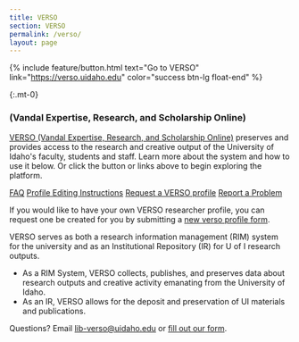 ```yaml
---
title: VERSO 
section: VERSO
permalink: /verso/
layout: page
---
```


{% include feature/button.html text="Go to VERSO" link="https://verso.uidaho.edu" color="success btn-lg float-end" %}

{:.mt-0}
### (Vandal Expertise, Research, and Scholarship Online)

[VERSO (Vandal Expertise, Research, and Scholarship Online)](https://verso.uidaho.edu/) preserves and provides access to the research and creative output of the University of Idaho's faculty, students and staff. Learn more about the system and how to use it below. Or click the button or links above to begin exploring the platform.

<p class="text-center">
    <a href="{{ '/verso/faq.html' | relative_url }}" class="btn btn-outline-pride-gold m-2" ><span class="fas fa-question"></span> FAQ</a>
    <a href="{{ '/verso/profile.html' | relative_url }}" class="btn btn-outline-pride-gold m-2" ><span class="fas fa-tools"></span> Profile Editing Instructions</a>
    <a href="https://uidaho.co1.qualtrics.com/jfe/form/SV_0rlPakZsYWSG4zc" class="btn btn-outline-pride-gold m-2" target="_blank" rel="noopener"><span class="fas fa-tools"></span> Request a VERSO profile</a>
    <a href="https://forms.office.com/r/Kef7ziHzHy" class="btn btn-outline-pride-gold m-2" target="_blank" rel="noopener"><span class="fas fa-exclamation"></span> Report a Problem</a>
</p>



If you would like to have your own VERSO researcher profile, you can request one be created for you by submitting a [new verso profile form](https://uidaho.co1.qualtrics.com/jfe/form/SV_0rlPakZsYWSG4zc).

VERSO serves as both a research information management (RIM) system for the university and as an Institutional Repository (IR) for U of I research outputs. 

- As a RIM System, VERSO collects, publishes, and preserves  data about research outputs and creative activity emanating from the University of Idaho. 
- As an IR, VERSO allows for the deposit and preservation of UI materials and publications. 

Questions? Email [lib-verso@uidaho.edu](mailto:lib-verso@uidaho.edu) or [fill out our form](https://forms.office.com/r/Kef7ziHzHy). 


